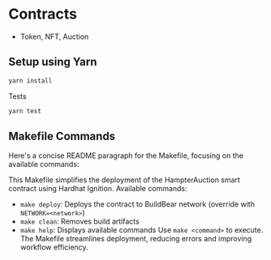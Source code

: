 # Contracts

- Token, NFT, Auction

## Setup using Yarn

```bash
yarn install
```

Tests

```bash
yarn test
```

## Makefile Commands

Here's a concise README paragraph for the Makefile, focusing on the available commands:

This Makefile simplifies the deployment of the HampterAuction smart contract using Hardhat Ignition. Available commands:

- `make deploy`: Deploys the contract to BuildBear network (override with `NETWORK=<network>`)
- `make clean`: Removes build artifacts
- `make help`: Displays available commands
  Use `make <command>` to execute. The Makefile streamlines deployment, reducing errors and improving workflow efficiency.
